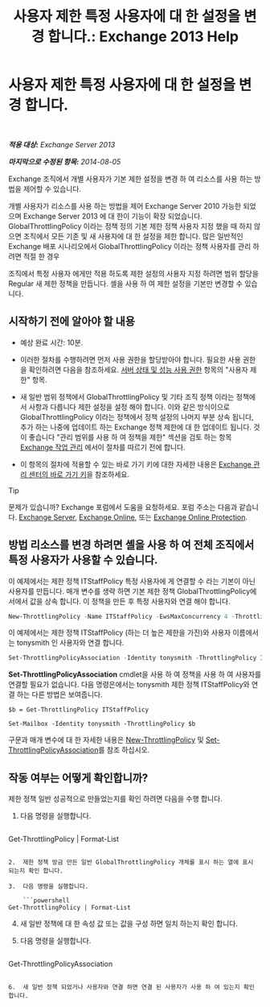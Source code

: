 ﻿---
title: '사용자 제한 특정 사용자에 대 한 설정을 변경 합니다.: Exchange 2013 Help'
TOCTitle: 사용자 제한 특정 사용자에 대 한 설정을 변경 합니다.
ms:assetid: c5f834d6-189d-485e-9800-5e0066815ecf
ms:mtpsurl: https://technet.microsoft.com/ko-kr/library/JJ863577(v=EXCHG.150)
ms:contentKeyID: 50556082
ms.date: 05/22/2018
mtps_version: v=EXCHG.150
ms.translationtype: MT
---

# 사용자 제한 특정 사용자에 대 한 설정을 변경 합니다.

 

_**적용 대상:** Exchange Server 2013_

_**마지막으로 수정된 항목:** 2014-08-05_

Exchange 조직에서 개별 사용자가 기본 제한 설정을 변경 하 여 리소스를 사용 하는 방법을 제어할 수 있습니다.

개별 사용자가 리소스를 사용 하는 방법을 제어 Exchange Server 2010 가능한 되었으며 Exchange Server 2013 에 대 한이 기능이 확장 되었습니다. GlobalThrottlingPolicy 이라는 정책 정의 기본 제한 정책 사용자 지정 했을 때 하지 않으면 조직에서 모든 기존 및 새 사용자에 대 한 설정을 제한 합니다. 많은 일반적인 Exchange 배포 시나리오에서 GlobalThrottlingPolicy 이라는 정책 사용자를 관리 하려면 적절 한 경우

조직에서 특정 사용자 에게만 적용 하도록 제한 설정의 사용자 지정 하려면 범위 할당을 Regular 새 제한 정책을 만듭니다. 셸을 사용 하 여 제한 설정을 기본만 변경할 수 있습니다.

## 시작하기 전에 알아야 할 내용

  - 예상 완료 시간: 10분.

  - 이러한 절차를 수행하려면 먼저 사용 권한을 할당받아야 합니다. 필요한 사용 권한을 확인하려면 다음을 참조하세요. [서버 상태 및 성능 사용 권한](server-health-and-performance-permissions-exchange-2013-help.md) 항목의 "사용자 제한" 항목.

  - 새 일반 범위 정책에서 GlobalThrottlingPolicy 및 기타 조직 정책 이라는 정책에서 사항과 다릅니다 제한 설정을 설정 해야 합니다. 이와 같은 방식이으로 GlobalThrottlingPolicy 이라는 정책에서 정책 설정의 나머지 부분 상속 됩니다, 추가 하는 나중에 업데이트 하는 Exchange 정책 제한에 대 한 업데이트 됩니다. 것이 좋습니다 "관리 범위를 사용 하 여 정책을 제한" 섹션을 검토 하는 항목 [Exchange 작업 관리](exchange-workload-management-exchange-2013-help.md) 에서이 절차를 따르기 전에 합니다.

  - 이 항목의 절차에 적용할 수 있는 바로 가기 키에 대한 자세한 내용은 [Exchange 관리 센터의 바로 가기 키](keyboard-shortcuts-in-the-exchange-admin-center-exchange-online-protection-help.md)을 참조하세요.


> [!TIP]
> 문제가 있습니까? Exchange 포럼에서 도움을 요청하세요. 포럼 주소는 다음과 같습니다. <A href="https://go.microsoft.com/fwlink/p/?linkid=60612">Exchange Server</A>, <A href="https://go.microsoft.com/fwlink/p/?linkid=267542">Exchange Online</A>, 또는 <A href="https://go.microsoft.com/fwlink/p/?linkid=285351">Exchange Online Protection</A>.



## 방법 리소스를 변경 하려면 셸을 사용 하 여 전체 조직에서 특정 사용자가 사용할 수 있습니다.

이 예제에서는 제한 정책 ITStaffPolicy 특정 사용자에 게 연결할 수 라는 기본이 아닌 사용자를 만듭니다. 매개 변수를 생략 하면 기본 제한 정책 GlobalThrottlingPolicy에서에서 값을 상속 합니다. 이 정책을 만든 후 특정 사용자와 연결 해야 합니다.

```powershell
New-ThrottlingPolicy -Name ITStaffPolicy -EwsMaxConcurrency 4 -ThrottlingPolicyScope Regular
```

이 예제에서는 제한 정책 ITStaffPolicy (하는 더 높은 제한을 가진)와 사용자 이름에서는 tonysmith 인 사용자와 연결 합니다.

```powershell
Set-ThrottlingPolicyAssociation -Identity tonysmith -ThrottlingPolicy ITStaffPolicy
```

**Set-ThrottlingPolicyAssociation** cmdlet을 사용 하 여 정책을 사용 하 여 사용자를 연결할 필요가 없습니다. 다음 명령은에서는 tonysmith 제한 정책 ITStaffPolicy와 연결 하는 다른 방법은 보여줍니다.

```
$b = Get-ThrottlingPolicy ITStaffPolicy
```

```
Set-Mailbox -Identity tonysmith -ThrottlingPolicy $b
```

구문과 매개 변수에 대 한 자세한 내용은 [New-ThrottlingPolicy](https://technet.microsoft.com/ko-kr/library/dd351045\(v=exchg.150\)) 및 [Set-ThrottlingPolicyAssociation](https://technet.microsoft.com/ko-kr/library/ff459231\(v=exchg.150\))를 참조 하십시오.

## 작동 여부는 어떻게 확인합니까?

제한 정책 일반 성공적으로 만들었는지를 확인 하려면 다음을 수행 합니다.

1.  다음 명령을 실행합니다.
    
    ```powershell
Get-ThrottlingPolicy | Format-List
```

2.  제한 정책 방금 만든 일반 GlobalThrottlingPolicy 개체를 표시 하는 열에 표시 되는지 확인 합니다.

3.  다음 명령을 실행합니다.
    
    ```powershell
Get-ThrottlingPolicy | Format-List
```

4.  새 일반 정책에 대 한 속성 값 또는 값을 구성 하면 일치 하는지 확인 합니다.

5.  다음 명령을 실행합니다.
    
    ```powershell
Get-ThrottlingPolicyAssociation
```

6.  새 일반 정책 되었거나 사용자와 연결 하면 연결 된 사용자가 사용 하 여 있는지 확인 합니다.

